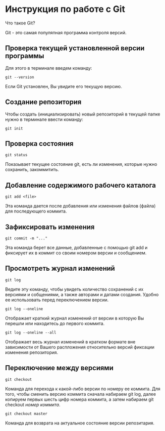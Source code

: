 # Инструкция по работе с Git

Что такое Git?

Git - это самая популяпная программа контроля версий.

## Проверка текущей установленной версии программы

Для этого в терминале введем команду:

    git --version

Если Git установлен, Вы увидите его текущую версию.

## Создание репозитория

Чтобы создать (инициализировать) новый репозиторий в текущей
папке нужно в терминале ввести команду:

    git init

## Проверка состояния

    git status

Показывает текущее состояние git, есть ли изменения, которые нужно сохранить, закоммитить.

## Добавление содержимого рабочего каталога

    git add <file>

Эта команда дается после добавления или изменения файлов (файла) для последующего коммита.

## Зафиксировать изменения

    git commit -m "..."

Эта команда берет все данные, добавленные с помощью git add и фиксирует их в коммит со своим номером версии и сообщением.

## Просмотреть журнал изменений

    git log

Ведите эту команду, чтобы увидеть количество сохранений с их версиями и собщениями, а также авторами и датами создания. Удобно ее использовать перед переключением версии.

    git log --oneline

Отображает краткий журнал изменений от версии в которую Вы перешли или находитесь до первого коммита.

    git log --oneline --all

Отображает весь журнал изменений в кратком формате вне зависимости от Вашего распложения относительно версий фиксации изменения репозитория.

## Переключение между версиями

    git checkout

Команда для перехода к какой-либо версии по номеру ее коммита. Для того, чтобы сменить версию коммита сначала набираем git log, далее копируем первых шесть цифр номера коммита, а затем набираем git checkout _номер коммита_.

    git checkout master

Команда для возврата на актуальное состояние версии репозитария.